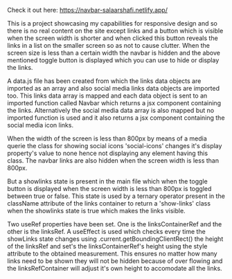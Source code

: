 Check it out here: https://navbar-salaarshafi.netlify.app/

This is a project showcasing my capabilities for responsive design and so there is no real content on the site except links and a button which is visible when the screen width is shorter and when clicked this button reveals the links in a list on the smaller screen so as not to cause clutter. When the screen size is less than a certain width the navbar is hidden and the above mentioned toggle button is displayed which you can use to hide or display the links.

A data.js file has been created from which the links data objects are imported as an array and also social media links data objects are imported too. This links data array is mapped and each data object is sent to an imported function called Navbar which returns a jsx component containing the links. Alternatively  the social media data array is also mapped but no imported function is used and it also returns a jsx component containing the social media icon links.

When the width of the screen is less than 800px by means of a media querie the class for showing social icons 'social-icons' changes it's display property's value to none hence not displaying any element having this class. The navbar links are also hidden when the screen width is less than 800px.

But a showlinks state is present in the main file which when the toggle button is displayed when the screen width is less than 800px is toggled between true or false. This state is used by a ternary operator present in the className attribute of the links container to return a 'show-links' class when the showlinks state is true which makes the links visible.

Two useRef properties have been set. One is the linksContainerRef and the other is the linksRef. A useEffect is used which checks every time the showLinks state changes using .current.getBoundingClientRect() the height of the linksRef and set's the linksContainerRef's height using the style attribute to the obtained measurement. This ensures no matter how many links need to be shown they will not be hidden because of over flowing and the linksRefContainer will adjust it's own height to accomodate all the links.
